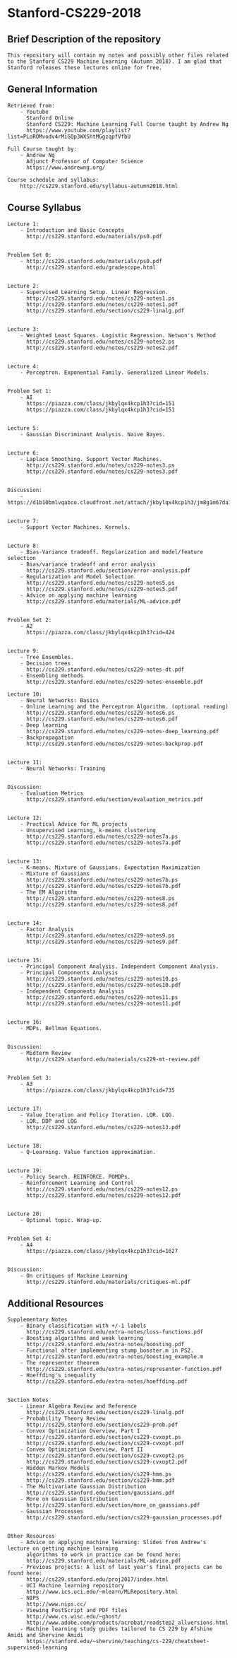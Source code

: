 # Stanford-CS229-2018
## Brief Description of the repository
    This repository will contain my notes and possibly other files related to the Stanford CS229 Machine Learning (Autumn 2018). I am glad that Stanford releases these lectures online for free.


## General Information
    Retrieved from:
        - Youtube
          Stanford Online
          Stanford CS229: Machine Learning Full Course taught by Andrew Ng
          https://www.youtube.com/playlist?list=PLoROMvodv4rMiGQp3WXShtMGgzqpfVfbU

    Full Course taught by: 
        - Andrew Ng
          Adjunct Professor of Computer Science
          https://www.andrewng.org/
    
    Course schedule and syllabus:
        http://cs229.stanford.edu/syllabus-autumn2018.html


## Course Syllabus
    Lecture 1:
        - Introduction and Basic Concepts
          http://cs229.stanford.edu/materials/ps0.pdf
    

    Problem Set 0:
        - http://cs229.stanford.edu/materials/ps0.pdf
          http://cs229.stanford.edu/gradescope.html
    

    Lecture 2:
        - Supervised Learning Setup. Linear Regression.
          http://cs229.stanford.edu/notes/cs229-notes1.ps
          http://cs229.stanford.edu/notes/cs229-notes1.pdf
          http://cs229.stanford.edu/section/cs229-linalg.pdf
    

    Lecture 3:
        - Weighted Least Squares. Logistic Regression. Netwon's Method
          http://cs229.stanford.edu/notes/cs229-notes2.ps
          http://cs229.stanford.edu/notes/cs229-notes2.pdf
    

    Lecture 4:
        - Perceptron. Exponential Family. Generalized Linear Models.


    Problem Set 1:
        - AI
          https://piazza.com/class/jkbylqx4kcp1h3?cid=151
          https://piazza.com/class/jkbylqx4kcp1h3?cid=151


    Lecture 5:
        - Gaussian Discriminant Analysis. Naive Bayes.
    

    Lecture 6:
        - Laplace Smoothing. Support Vector Machines.
          http://cs229.stanford.edu/notes/cs229-notes3.ps
          http://cs229.stanford.edu/notes/cs229-notes3.pdf
    

    Discussion:
        - https://d1b10bmlvqabco.cloudfront.net/attach/jkbylqx4kcp1h3/jm8g1m67da14eq/jn7zkozyyol7/CS229_Python_Tutorial.pdf


    Lecture 7:
        - Support Vector Machines. Kernels.
    
    
    Lecture 8:
        - Bias-Variance tradeoff. Regularization and model/feature selection
        - Bias/variance tradeoff and error analysis
          http://cs229.stanford.edu/section/error-analysis.pdf
        - Regularization and Model Selection
          http://cs229.stanford.edu/notes/cs229-notes5.ps
          http://cs229.stanford.edu/notes/cs229-notes5.pdf
        - Advice on applying machine learning
          http://cs229.stanford.edu/materials/ML-advice.pdf

    
    Problem Set 2:
        - A2
          https://piazza.com/class/jkbylqx4kcp1h3?cid=424
    

    Lecture 9:
        - Tree Ensembles.
        - Decision trees
          http://cs229.stanford.edu/notes/cs229-notes-dt.pdf
        - Ensembling methods
          http://cs229.stanford.edu/notes/cs229-notes-ensemble.pdf
    
    Lecture 10:
        - Neural Networks: Basics
        - Online Learning and the Perceptron Algorithm. (optional reading)
          http://cs229.stanford.edu/notes/cs229-notes6.ps
          http://cs229.stanford.edu/notes/cs229-notes6.pdf
        - Deep learning
          http://cs229.stanford.edu/notes/cs229-notes-deep_learning.pdf
        - Backpropagation
          http://cs229.stanford.edu/notes/cs229-notes-backprop.pdf
    

    Lecture 11:
        - Neural Networks: Training
    

    Discussion:
        - Evaluation Metrics
          http://cs229.stanford.edu/section/evaluation_metrics.pdf
    

    Lecture 12:
        - Practical Advice for ML projects
        - Unsupervised Learning, k-means clustering
          http://cs229.stanford.edu/notes/cs229-notes7a.ps
          http://cs229.stanford.edu/notes/cs229-notes7a.pdf
    

    Lecture 13:
        - K-means. Mixture of Gaussians. Expectation Maximization
        - Mixture of Gaussians
          http://cs229.stanford.edu/notes/cs229-notes7b.ps
          http://cs229.stanford.edu/notes/cs229-notes7b.pdf
        - The EM Algorithm
          http://cs229.stanford.edu/notes/cs229-notes8.ps
          http://cs229.stanford.edu/notes/cs229-notes8.pdf
    

    Lecture 14:
        - Factor Analysis
          http://cs229.stanford.edu/notes/cs229-notes9.ps
          http://cs229.stanford.edu/notes/cs229-notes9.pdf
    

    Lecture 15:
        - Principal Component Analysis. Independent Component Analysis.
        - Principal Components Analysis
          http://cs229.stanford.edu/notes/cs229-notes10.ps
          http://cs229.stanford.edu/notes/cs229-notes10.pdf
        - Independent Components Analysis
          http://cs229.stanford.edu/notes/cs229-notes11.ps
          http://cs229.stanford.edu/notes/cs229-notes11.pdf


    Lecture 16:
        - MDPs. Bellman Equations.
    

    Discussion:
        - Midterm Review
          http://cs229.stanford.edu/materials/cs229-mt-review.pdf


    Problem Set 3:
        - A3
          https://piazza.com/class/jkbylqx4kcp1h3?cid=735


    Lecture 17:
        - Value Iteration and Policy Iteration. LQR. LQG.
        - LQR, DDP and LQG
          http://cs229.stanford.edu/notes/cs229-notes13.pdf
    

    Lecture 18:
        - Q-Learning. Value function approximation.
    
    
    Lecture 19:
        - Policy Search. REINFORCE. POMDPs.
        - Reinforcement Learning and Control
          http://cs229.stanford.edu/notes/cs229-notes12.ps
          http://cs229.stanford.edu/notes/cs229-notes12.pdf
    

    Lecture 20:
        - Optional topic. Wrap-up.
    

    Problem Set 4:
        - A4
          https://piazza.com/class/jkbylqx4kcp1h3?cid=1627
    

    Discussion:
        - On critiques of Machine Learning
          http://cs229.stanford.edu/materials/critiques-ml.pdf



## Additional Resources
    Supplementary Notes
        - Binary classification with +/-1 labels 
          http://cs229.stanford.edu/extra-notes/loss-functions.pdf
        - Boosting algorithms and weak learning 
          http://cs229.stanford.edu/extra-notes/boosting.pdf
        - Functional after implementing stump_booster.m in PS2. 
          http://cs229.stanford.edu/extra-notes/boosting_example.m
        - The representer theorem 
          http://cs229.stanford.edu/extra-notes/representer-function.pdf
        - Hoeffding's inequality 
          http://cs229.stanford.edu/extra-notes/hoeffding.pdf


    Section Notes
        - Linear Algebra Review and Reference 
          http://cs229.stanford.edu/section/cs229-linalg.pdf
        - Probability Theory Review 
          http://cs229.stanford.edu/section/cs229-prob.pdf
        - Convex Optimization Overview, Part I 
          http://cs229.stanford.edu/section/cs229-cvxopt.ps 
          http://cs229.stanford.edu/section/cs229-cvxopt.pdf
        - Convex Optimization Overview, Part II
          http://cs229.stanford.edu/section/cs229-cvxopt2.ps
          http://cs229.stanford.edu/section/cs229-cvxopt2.pdf
        - Hidden Markov Models
          http://cs229.stanford.edu/section/cs229-hmm.ps
          http://cs229.stanford.edu/section/cs229-hmm.pdf
        - The Multivariate Gaussian Distribution
          http://cs229.stanford.edu/section/gaussians.pdf
        - More on Gaussian Distribution
          http://cs229.stanford.edu/section/more_on_gaussians.pdf
        - Gaussian Processes
          http://cs229.stanford.edu/section/cs229-gaussian_processes.pdf


    Other Resources
        - Advice on applying machine learning: Slides from Andrew's lecture on getting machine learning
          algorithms to work in practice can be found here: 
          http://cs229.stanford.edu/materials/ML-advice.pdf
        - Previous projects: A list of last year's final projects can be found here:
          http://cs229.stanford.edu/proj2017/index.html
        - UCI Machine learning repository
          http://www.ics.uci.edu/~mlearn/MLRepository.html
        - NIPS
          http://www.nips.cc/
        - Viewing PostScript and PDF files
          http://www.cs.wisc.edu/~ghost/
          http://www.adobe.com/products/acrobat/readstep2_allversions.html
        - Machine learning study guides tailored to CS 229 by Afshine Amidi and Shervine Amidi
          https://stanford.edu/~shervine/teaching/cs-229/cheatsheet-supervised-learning